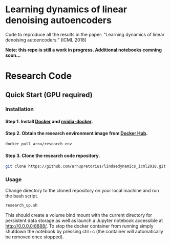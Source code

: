 # Learning dynamics of linear denoising autoencoders
Code to reproduce all the results in the paper: "Learning dynamics of linear denoising autoencoders." (ICML 2018)

**Note: this repo is still a work in progress. Additional notebooks comning soon...**

# Research Code #

## Quick Start (GPU required)

### Installation

#### Step 1. Install [Docker](https://docs.docker.com/engine/installation/) and [nvidia-docker](https://github.com/NVIDIA/nvidia-docker).

#### Step 2. Obtain the research environment image from [Docker Hub](https://hub.docker.com/r/arnu/research_env/).

```bash
docker pull arnu/research_env
```
#### Step 3. Clone the research code repository. 
```bash
git clone https://github.com/arnupretorius/lindaedynamics_icml2018.git
```

### Usage

Change directory to the cloned repository on your local machine and run the bash script.
```bash
research_up.sh
```
This should create a volume bind mount with the current directory for persistent data storage as well as launch a Jupyter notebook accessible at http://0.0.0.0:8888/. To stop the docker container from running simply shutdown the notebook by pressing ctrl+c (the container will automatically be removed once stopped). 
